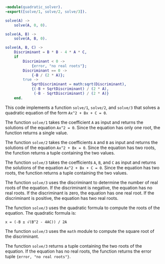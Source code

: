 ```erlang
-module(quadratic_solver).
-export([solve/1, solve/2, solve/3]).

solve(A) ->
    solve(A, 0, 0).

solve(A, B) ->
    solve(A, B, 0).

solve(A, B, C) ->
    Discriminant = B * B - 4 * A * C,
    if
        Discriminant < 0 ->
            {error, "no real roots"};
        Discriminant == 0 ->
            {-B / (2 * A)};
        true ->
            SqrtDiscriminant = math:sqrt(Discriminant),
            {(-B + SqrtDiscriminant) / (2 * A),
             (-B - SqrtDiscriminant) / (2 * A)}
    end.
```

This code implements a function `solve/1`, `solve/2`, and `solve/3` that solves a quadratic equation of the form `Ax^2 + Bx + C = 0`.

The function `solve/1` takes the coefficient `A` as input and returns the solutions of the equation `Ax^2 = 0`. Since the equation has only one root, the function returns a single value.

The function `solve/2` takes the coefficients `A` and `B` as input and returns the solutions of the equation `Ax^2 + Bx = 0`. Since the equation has two roots, the function returns a tuple containing the two values.

The function `solve/3` takes the coefficients `A`, `B`, and `C` as input and returns the solutions of the equation `Ax^2 + Bx + C = 0`. Since the equation has two roots, the function returns a tuple containing the two values.

The function `solve/3` uses the discriminant to determine the number of real roots of the equation. If the discriminant is negative, the equation has no real roots. If the discriminant is zero, the equation has one real root. If the discriminant is positive, the equation has two real roots.

The function `solve/3` uses the quadratic formula to compute the roots of the equation. The quadratic formula is:

```
x = (-B ± √(B^2 - 4AC)) / 2A
```

The function `solve/3` uses the `math` module to compute the square root of the discriminant.

The function `solve/3` returns a tuple containing the two roots of the equation. If the equation has no real roots, the function returns the error tuple `{error, "no real roots"}`.
